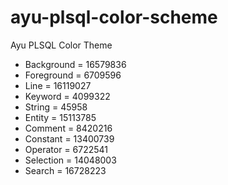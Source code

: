 # ayu-plsql-color-scheme
Ayu PLSQL Color Theme

<ul>
<li>Background = 16579836</li>
<li>Foreground = 6709596</li>
<li>Line = 16119027</li>
<li>Keyword = 4099322</li>
<li>String = 45958</li>
<li>Entity = 15113785</li>
<li>Comment = 8420216</li>
<li>Constant = 13400739</li>
<li>Operator = 6722541</li>
<li>Selection = 14048003</li>
<li>Search = 16728223</li>
</ul>
